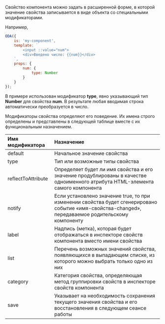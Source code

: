 ﻿Свойство компонента можно задать в расширенной форме, в которой значение свойства записывается в виде объекта со специальными модификаторами.

Например,
```javascript _run_edit_console_[my-component.js]
ODA({
    is: 'my-component',
    template: `
        <input ::value="num">
        <div>Введено число: {{num}}</div>
    `,
    props: {
        num: {
            type: Number
        }
    }
}); 
```

В примере использован модификатор **type**, явно указывающий тип **Number** для свойства **num**. В результате любая вводимая строка автоматически преобразуется в число.

Модификаторы свойства определяют его поведение. Их имена строго определены и представлены в следующей таблице вместе с их функциональным назначением.

| Имя модификатора   | Назначение |
| :----------------  | :-------------------------------------------------------------------------------------------------------------------- |
| default            | Начальное значение свойства |
| type               | Тип или возможные типы свойства |
| reflectToAttribute | Определяет будет ли имя свойства и его значение продублированы в качестве одноименного атрибута HTML-элемента самого компонента |
| notify             | Если установлено значение true, то при изменении свойства будет сгенерировано событие «имя-свойства-changed», передаваемое родительскому компоненту |
| label              | Надпись (метка), которая будет отображаться в инспекторе свойств компонента вместо имени свойства |
| list               | Перечень возможных значений свойства, появляющихся в выпадающем списке, из которого можно выбрать только одно из них |
| category           | Категория свойства, определяющая метод группировки свойств в инспекторе свойств компонента |
| save               | Указывает на необходимость сохранения текущего значения свойства и его восстановления в следующем сеансе работы |

